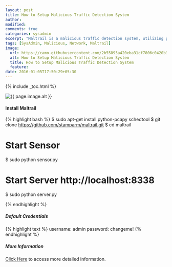 ```yaml
---
layout: post
title: How to Setup Malicious Traffic Detection System
author:
modified:
comments: true
categories: sysadmin
excerpt: "Maltrail is a malicious traffic detection system, utilizing publicly available (black)lists containing malicious and/or generally suspicious trails, along with static trails compiled from various AV reports and custom user defined lists, where trail can be anything from domain name, URL."
tags: [SysAdmin, Malicious, Network, Maltrail]
image:
  url: https://camo.githubusercontent.com/2b55895a420eba31cf7806c0420b320a3c27b0df/687474703a2f2f692e696d6775722e636f6d2f7135377a7136592e706e67
  alt: How to Setup Malicious Traffic Detection System
  title: How to Setup Malicious Traffic Detection System
  feature:
date: 2016-01-05T17:50:29+05:30
---
```



{% include _toc.html %}

<img src="{{ page.image.url }}" alt="{{ page.image.alt }}" title="{{ page.image.title }}">

#### Install Maltrail

{% highlight bash %}
$ sudo apt-get install python-pcapy schedtool
$ git clone https://github.com/stamparm/maltrail.git
$ cd maltrail

# Start Sensor
$ sudo python sensor.py

# Start Server http://localhost:8338
$ sudo python server.py

{% endhighlight %}

##### Default Credentials

{% highlight text %}
username: admin
password: changeme!
{% endhighlight %}

##### More Information

<a href="https://github.com/stamparm/maltrail/blob/master/README.md">Click Here</a> to access more detailed information.
